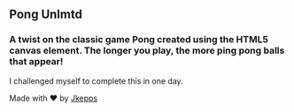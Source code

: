 ## Pong Unlmtd
### A twist on the classic game Pong created using the HTML5 canvas element. The longer you play, the more ping pong balls that appear!

I challenged myself to complete this in one day.

Made with &hearts; by [Jkepps](http://github.com/jkepps)